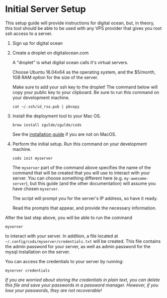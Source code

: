 # Initial Server Setup

This setup guide will provide instructions for digital ocean, but, in theory,
this tool should be able to be used with any VPS provider that gives you root
ssh access to a server.

1. Sign up for digital ocean

1. Create a droplet on digitalocean.com

    A "droplet" is what digital ocean calls it's virtual servers.

    Choose Ubuntu 16.04x64 as the operating system, and the $5/month, 1GB RAM
    option for the size of the server.

    Make sure to add your ssh key to the droplet! The command below will copy
    your public key to your clipboard. Be sure to run this command on your development machine.

    ```
    cat ~/.ssh/id_rsa.pub | pbcopy
    ```

1. Install the deployment tool to your Mac OS.

    ```
    brew install zgulde/zgulde/cods
    ```

    See the [installation guide](installation.md) if you are not on MacOS.

1. Perform the initial setup. Run this command on your development machine.

    ```
    cods init myserver
    ```

    The `myserver` part of the command above specifies the name of the command
    that will be created that you will use to interact with your server. You can
    choose something different here (e.g. `my-awesome-server`), but this guide
    (and the other documentation) will assume you have chosen `myserver`.

    The script will prompt you for the server's IP address, so have it ready.

    Read the prompts that appear, and provide the necessary information.

After the last step above, you will be able to run the command

```
myserver
```

to interact with your server. In addition, a file located at
`~/.config/cods/myserver/credentials.txt` will be created. This file contains
the admin password for your server, as well as admin password for the mysql
installation on the server.

You can access the credentials to your server by running:

```
myserver credentials
```

*If you are worried about storing the credentials in plain text, you can delete
this file and save your passwords in a password manager. However, if you lose
your passwords, they are _not_ recoverable!*


